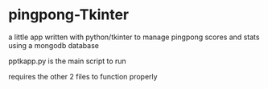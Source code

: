 # pingpong-Tkinter
a little app written with python/tkinter to manage pingpong scores and stats using a mongodb database

pptkapp.py is the main script to run

requires the other 2 files to function properly
